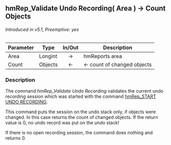 ## hmRep_Validate Undo Recording( Area ) → Count Objects
###### Introduced in v5.1, Preemptive: yes

|Parameter|Type|In/Out|Description
|---|---|:---:|---
|Area|Longint|→|hmReports area
|Count|Objects|←|<- count of changed objects

### Description
The command *hmRep_Validate Undo Recording* validates the current undo recording session which was started with the command [hmRep_START UNDO RECORDING](hmRep_StartUndoRecording.md).

This command puts the session on the undo stack only, if objects were changed. In this case *<self>* returns the count of changed objects. If the return value is 0, no undo record was put on the undo stack!

If there is no open recording session, the command does nothing and returns 0.
